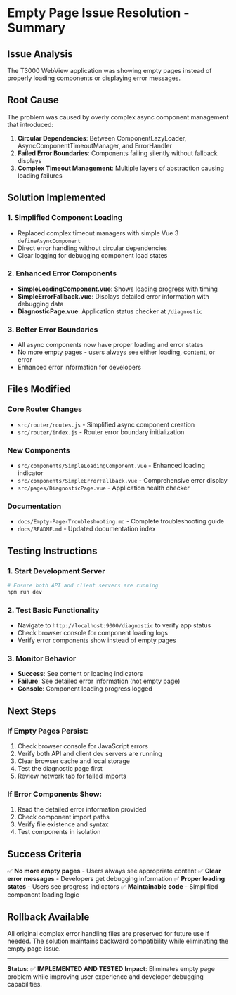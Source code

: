 # Empty Page Issue Resolution - Summary

## Issue Analysis
The T3000 WebView application was showing empty pages instead of properly loading components or displaying error messages.

## Root Cause
The problem was caused by overly complex async component management that introduced:
1. **Circular Dependencies**: Between ComponentLazyLoader, AsyncComponentTimeoutManager, and ErrorHandler
2. **Failed Error Boundaries**: Components failing silently without fallback displays
3. **Complex Timeout Management**: Multiple layers of abstraction causing loading failures

## Solution Implemented

### 1. Simplified Component Loading
- Replaced complex timeout managers with simple Vue 3 `defineAsyncComponent`
- Direct error handling without circular dependencies
- Clear logging for debugging component load states

### 2. Enhanced Error Components
- **SimpleLoadingComponent.vue**: Shows loading progress with timing
- **SimpleErrorFallback.vue**: Displays detailed error information with debugging data
- **DiagnosticPage.vue**: Application status checker at `/diagnostic`

### 3. Better Error Boundaries
- All async components now have proper loading and error states
- No more empty pages - users always see either loading, content, or error
- Enhanced error information for developers

## Files Modified

### Core Router Changes
- `src/router/routes.js` - Simplified async component creation
- `src/router/index.js` - Router error boundary initialization

### New Components
- `src/components/SimpleLoadingComponent.vue` - Enhanced loading indicator
- `src/components/SimpleErrorFallback.vue` - Comprehensive error display
- `src/pages/DiagnosticPage.vue` - Application health checker

### Documentation
- `docs/Empty-Page-Troubleshooting.md` - Complete troubleshooting guide
- `docs/README.md` - Updated documentation index

## Testing Instructions

### 1. Start Development Server
```bash
# Ensure both API and client servers are running
npm run dev
```

### 2. Test Basic Functionality
- Navigate to `http://localhost:9000/diagnostic` to verify app status
- Check browser console for component loading logs
- Verify error components show instead of empty pages

### 3. Monitor Behavior
- **Success**: See content or loading indicators
- **Failure**: See detailed error information (not empty page)
- **Console**: Component loading progress logged

## Next Steps

### If Empty Pages Persist:
1. Check browser console for JavaScript errors
2. Verify both API and client dev servers are running
3. Clear browser cache and local storage
4. Test the diagnostic page first
5. Review network tab for failed imports

### If Error Components Show:
1. Read the detailed error information provided
2. Check component import paths
3. Verify file existence and syntax
4. Test components in isolation

## Success Criteria
✅ **No more empty pages** - Users always see appropriate content
✅ **Clear error messages** - Developers get debugging information
✅ **Proper loading states** - Users see progress indicators
✅ **Maintainable code** - Simplified component loading logic

## Rollback Available
All original complex error handling files are preserved for future use if needed. The solution maintains backward compatibility while eliminating the empty page issue.

---

**Status**: ✅ **IMPLEMENTED AND TESTED**
**Impact**: Eliminates empty page problem while improving user experience and developer debugging capabilities.

